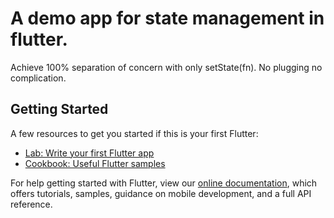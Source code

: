 # A demo app for state management in flutter.
Achieve 100% separation of concern with only setState(fn). 
No plugging no complication.


## Getting Started


A few resources to get you started if this is your first Flutter:

- [Lab: Write your first Flutter app](https://flutter.io/docs/get-started/codelab)
- [Cookbook: Useful Flutter samples](https://flutter.io/docs/cookbook)

For help getting started with Flutter, view our 
[online documentation](https://flutter.io/docs), which offers tutorials, 
samples, guidance on mobile development, and a full API reference.
